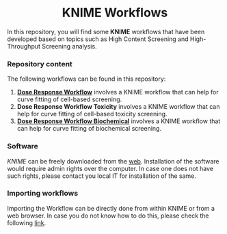 <h1 align="center">
  <br>
    KNIME Workflows
    <br>
</h1>

In this repository, you will find some **KNIME** workflows that have been developed based on topics such as High Content Screening and High-Throughput Screening analysis.


### Repository content


The following workflows can be found in this repository:

1. [**Dose Response Workflow**](Dose_response_workflow) involves a KNIME workflow that can help for curve fitting of cell-based screening.
2. **Dose Response Workflow Toxicity** involves a KNIME workflow that can help for curve fitting of cell-based toxicity screening.
3. [**Dose Response Workflow Biochemical**](Dose_response_workflow_biochemical) involves a KNIME workflow that can help for curve fitting of biochemical screening.

### Software 

*KNIME* can be freely downloaded from the [web](https://www.knime.com/downloads). Installation of the software would require admin rights over the computer. In case one does not have such rights, please contact you local IT for installation of the same.

### Importing workflows

Importing the Workflow can be directly done from within KNIME or from a web browser. In case you do not know how to do this, please check the following [link](https://kni.me/s/3h_HklIp97D7uJdg).
